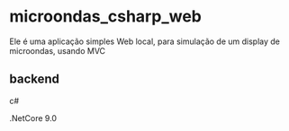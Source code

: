 # microondas_csharp_web

Ele é uma aplicação simples Web local, para simulação de um display de microondas, usando MVC

## backend

c#

.NetCore 9.0
